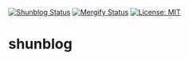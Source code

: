 [![Shunblog Status](https://github.com/shunkakinoki/shunblog/workflows/Sync/badge.svg)](https://github.com/shunkakinoki/shunblog/actions)
[![Mergify Status](https://img.shields.io/endpoint.svg?url=https://gh.mergify.io/badges/shunkakinoki/shunblog&style=flat-square)](https://mergify.io)
[![License: MIT](https://img.shields.io/badge/License-MIT-purple.svg)](https://opensource.org/licenses/MIT)

# shunblog

